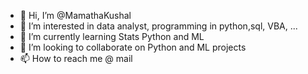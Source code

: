 - 👋 Hi, I’m @MamathaKushal
- 👀 I’m interested in data analyst, programming in python,sql, VBA, ...
- 🌱 I’m currently learning Stats Python and ML
- 💞️ I’m looking to collaborate on Python and ML projects
- 📫 How to reach me @ mail

<!---
MamathaKushal/MamathaKushal is a ✨ special ✨ repository because its `README.md` (this file) appears on your GitHub profile.
You can click the Preview link to take a look at your changes.
--->
